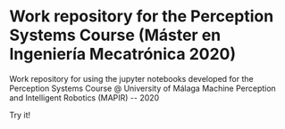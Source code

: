 # Work repository for the Perception Systems Course (Máster en Ingeniería Mecatrónica 2020)
Work repository for using the jupyter notebooks developed for the Perception Systems Course @ University of Málaga
Machine Perception and Intelligent Robotics (MAPIR) -- 2020

Try it!